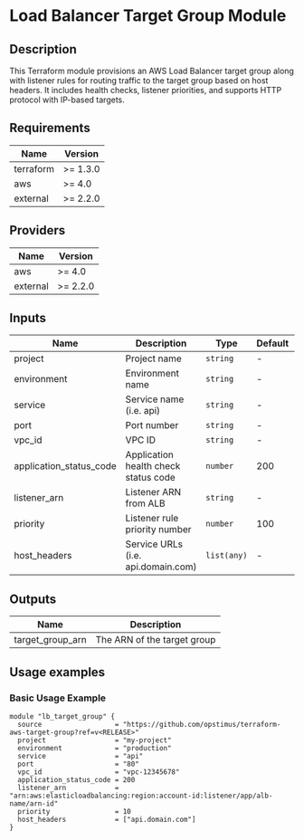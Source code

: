 # Load Balancer Target Group Module

## Description

This Terraform module provisions an AWS Load Balancer target group along with listener rules for routing traffic to the target group based on host headers. It includes health checks, listener priorities, and supports HTTP protocol with IP-based targets.

## Requirements

| Name      | Version  |
|-----------|----------|
| terraform | >= 1.3.0 |
| aws       | >= 4.0   |
| external | >= 2.2.0 |

## Providers

| Name | Version  |
|------|----------|
| aws  | >= 4.0   |
| external | >= 2.2.0 |

## Inputs

| Name                   | Description                              | Type        | Default | Required |
|------------------------|------------------------------------------|-------------|---------|:--------:|
| project                | Project name                             | `string`    | -       |   yes    |
| environment            | Environment name                         | `string`    | -       |   yes    |
| service                | Service name (i.e. api)                  | `string`    | -       |   yes    |
| port                   | Port number                              | `string`    | -       |   yes    |
| vpc_id                 | VPC ID                                   | `string`    | -       |   yes    |
| application_status_code| Application health check status code      | `number`    | 200     |    no    |
| listener_arn           | Listener ARN from ALB                    | `string`    | -       |   yes    |
| priority               | Listener rule priority number            | `number`    | 100     |    no    |
| host_headers           | Service URLs (i.e. api.domain.com)        | `list(any)` | -       |   yes    |

## Outputs

| Name             | Description            |
|------------------|------------------------|
| target_group_arn | The ARN of the target group |

## Usage examples

### Basic Usage Example

```hcl
module "lb_target_group" {
  source                  = "https://github.com/opstimus/terraform-aws-target-group?ref=v<RELEASE>"
  project                 = "my-project"
  environment             = "production"
  service                 = "api"
  port                    = "80"
  vpc_id                  = "vpc-12345678"
  application_status_code = 200
  listener_arn            = "arn:aws:elasticloadbalancing:region:account-id:listener/app/alb-name/arn-id"
  priority                = 10
  host_headers            = ["api.domain.com"]
}
```